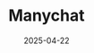 ---  
layout: startup_page  
title: "Manychat"  
id: "manychat.com"  
permalink: "/manychatmanychat.com04222025/"  
website: "https://manychat.com/"  
funding_round: "Growth Round"  
funding_amount: "$140M"  
investors: "Summit Partners"  
about: "Manychat is a global leader in conversational AI and automation for social and messaging platforms. It helps businesses and creators automate customer interactions, maximize engagement, and unlock monetization potential across platforms like Instagram, TikTok, WhatsApp, and Messenger. Manychat's AI-powered tools allow for building stronger customer relationships and scaling conversations efficiently."  
markets: "AI, Conversational AI, Marketing Automation"  
hq: "Palo Alto, California, United States"  
founded_year: "2015"  
linkedin: "https://www.linkedin.com/company/manychat"  
twitter: "https://twitter.com/ManyChatHQ"  
instagram: "https://www.instagram.com/manychat/"  
facebook: "https://www.facebook.com/Manychat"  
crunchbase: ""  
pitchbook: "https://pitchbook.com/profiles/company/153355-51"  

date_display: "22-Apr-2025"  
date: "2025-04-22"

# SEO Optimization  
meta_title: "Manychat - Growth Round Funding ($140M)"  
meta_description: "Manychat, Manychat is a global leader in conversational AI and automation for social and messaging platforms. It helps businesses and creators automate customer..."  
meta_keywords: "Manychat, AI, Conversational AI, Marketing Automation, Growth Round funding"  
canonical_url: "https://startup.projectstartups.com/manychatmanychat.com04222025/"  
---